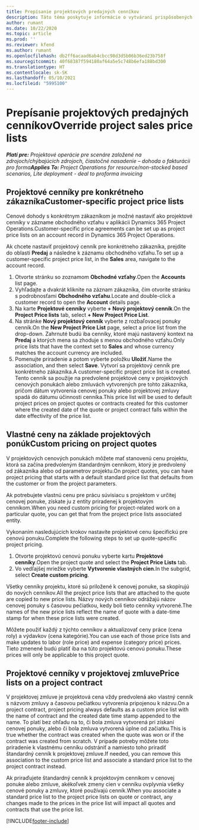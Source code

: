 ```yaml
---
title: Prepísanie projektových predajných cenníkov
description: Táto téma poskytuje informácie o vytváraní prispôsobených predajných cenníkov.
author: rumant
ms.date: 10/22/2020
ms.topic: article
ms.prod: ''
ms.reviewer: kfend
ms.author: rumant
ms.openlocfilehash: db2ff6acaad6ab4cbcc98d3d5b06b36ed23b758f
ms.sourcegitcommit: 40f68387f594180af64a5e5c748b6efa188bd300
ms.translationtype: HT
ms.contentlocale: sk-SK
ms.lasthandoff: 05/10/2021
ms.locfileid: "5995100"
---
```

# <a name="override-project-sales-price-lists"></a><span data-ttu-id="74f99-103">Prepísanie projektových predajných cenníkov</span><span class="sxs-lookup"><span data-stu-id="74f99-103">Override project sales price lists</span></span>

<span data-ttu-id="74f99-104">_**Platí pre:** Projektové operácie pre scenáre založené na zdrojoch/chýbajúcich zdrojoch, čiastočné nasadenie – dohoda o fakturácii pro forma_</span><span class="sxs-lookup"><span data-stu-id="74f99-104">_**Applies To:** Project Operations for resource/non-stocked based scenarios, Lite deployment - deal to proforma invoicing_</span></span>

## <a name="customer-specific-project-price-lists"></a><span data-ttu-id="74f99-105">Projektové cenníky pre konkrétneho zákazníka</span><span class="sxs-lookup"><span data-stu-id="74f99-105">Customer-specific project price lists</span></span>

<span data-ttu-id="74f99-106">Cenové dohody s konkrétnym zákazníkom je možné nastaviť ako projektové cenníky v zázname obchodného vzťahu v aplikácii Dynamics 365 Project Operations.</span><span class="sxs-lookup"><span data-stu-id="74f99-106">Customer-specific price agreements can be set up as project price lists on an account record in Dynamics 365 Project Operations.</span></span>

<span data-ttu-id="74f99-107">Ak chcete nastaviť projektový cenník pre konkrétneho zákazníka, prejdite do oblasti **Predaj** a následne k záznamu obchodného vzťahu.</span><span class="sxs-lookup"><span data-stu-id="74f99-107">To set up a customer-specific project price list, in the **Sales** area, navigate to the account record.</span></span>

1. <span data-ttu-id="74f99-108">Otvorte stránku so zoznamom **Obchodné vzťahy**.</span><span class="sxs-lookup"><span data-stu-id="74f99-108">Open the **Accounts** list page.</span></span>
2. <span data-ttu-id="74f99-109">Vyhľadajte a dvakrát kliknite na záznam zákazníka, čím otvoríte stránku s podrobnosťami **Obchodného vzťahu**.</span><span class="sxs-lookup"><span data-stu-id="74f99-109">Locate and double-click a customer record to open the **Account** details page.</span></span>
3. <span data-ttu-id="74f99-110">Na karte **Projektové cenníky** vyberte **+ Nový projektový cenník**.</span><span class="sxs-lookup"><span data-stu-id="74f99-110">On the **Project Price lists** tab, select **+ New Project Price List**.</span></span>
4. <span data-ttu-id="74f99-111">Na stránke **Nový projektový cenník** vyberte z rozbaľovacej ponuky cenník.</span><span class="sxs-lookup"><span data-stu-id="74f99-111">On the **New Project Price List** page, select a price list from the drop-down.</span></span> <span data-ttu-id="74f99-112">Zahrnuté budú iba cenníky, ktoré majú nastavený kontext na **Predaj** a ktorých mena sa zhoduje s menou obchodného vzťahu.</span><span class="sxs-lookup"><span data-stu-id="74f99-112">Only price lists that have the context set to **Sales** and whose currency matches the account currency are included.</span></span>
5. <span data-ttu-id="74f99-113">Pomenujte priradenie a potom vyberte položku **Uložiť**.</span><span class="sxs-lookup"><span data-stu-id="74f99-113">Name the association, and then select **Save**.</span></span> <span data-ttu-id="74f99-114">Vytvorí sa projektový cenník pre konkrétneho zákazníka.</span><span class="sxs-lookup"><span data-stu-id="74f99-114">A customer-specific project price list is created.</span></span> <span data-ttu-id="74f99-115">Tento cenník sa použije na predvolené projektové ceny v projektových cenových ponukách alebo zmluvách vytvorených pre tohto zákazníka, pričom dátum vytvorenia cenovej ponuky alebo projektovej zmluvy spadá do dátumu účinnosti cenníka.</span><span class="sxs-lookup"><span data-stu-id="74f99-115">This price list will be used to default project prices on project quotes or contracts created for this customer where the created date of the quote or project contract falls within the date effectivity of the price list.</span></span>

## <a name="custom-pricing-on-project-quotes"></a><span data-ttu-id="74f99-116">Vlastné ceny na základe projektových ponúk</span><span class="sxs-lookup"><span data-stu-id="74f99-116">Custom pricing on project quotes</span></span>

<span data-ttu-id="74f99-117">V projektových cenových ponukách môžete mať stanovenú cenu projektu, ktorá sa začína predvoleným štandardným cenníkom, ktorý je predvolený od zákazníka alebo od parametrov projektu.</span><span class="sxs-lookup"><span data-stu-id="74f99-117">On project quotes, you can have project pricing that starts with a default standard price list that defaults from the customer or from the project parameters.</span></span>

<span data-ttu-id="74f99-118">Ak potrebujete vlastnú cenu pre prácu súvisiacu s projektom v určitej cenovej ponuke, získate ju z entity priradenej k projektovým cenníkom.</span><span class="sxs-lookup"><span data-stu-id="74f99-118">When you need custom pricing for project-related work on a particular quote, you can get that from the project price lists associated entity.</span></span>

<span data-ttu-id="74f99-119">Vykonaním nasledujúcich krokov nastavíte projektové cenu špecifickú pre cenovú ponuku.</span><span class="sxs-lookup"><span data-stu-id="74f99-119">Complete the following steps to set up quote-specific project pricing.</span></span>

1. <span data-ttu-id="74f99-120">Otvorte projektovú cenovú ponuku vyberte kartu **Projektové cenníky**.</span><span class="sxs-lookup"><span data-stu-id="74f99-120">Open the project quote and select the **Project Price Lists** tab.</span></span>
2. <span data-ttu-id="74f99-121">Vo vedľajšej mriežke vyberte **Vytvorenie vlastných cien**.</span><span class="sxs-lookup"><span data-stu-id="74f99-121">In the subgrid, select **Create custom pricing**.</span></span>

<span data-ttu-id="74f99-122">Všetky cenníky projektu, ktoré sú priložené k cenovej ponuke, sa skopírujú do nových cenníkov.</span><span class="sxs-lookup"><span data-stu-id="74f99-122">All the project price lists that are attached to the quote are copied to new price lists.</span></span> <span data-ttu-id="74f99-123">Názvy nových cenníkov odrážajú názov cenovej ponuky s časovou pečiatkou, kedy boli tieto cenníky vytvorené.</span><span class="sxs-lookup"><span data-stu-id="74f99-123">The names of the new price lists reflect the name of quote with a date-time stamp for when these price lists were created.</span></span>

<span data-ttu-id="74f99-124">Môžete použiť každý z týchto cenníkov a aktualizovať ceny práce (cena roly) a výdavkov (cena kategórie).</span><span class="sxs-lookup"><span data-stu-id="74f99-124">You can use each of those price lists and make updates to labor (role price) and expense (category price) prices.</span></span> <span data-ttu-id="74f99-125">Tieto zmenené budú platiť iba na túto projektovú cenovú ponuku.</span><span class="sxs-lookup"><span data-stu-id="74f99-125">These prices will only be applicable to this project quote.</span></span>

## <a name="price-lists-on-a-project-contract"></a><span data-ttu-id="74f99-126">Projektové cenníky v projektovej zmluve</span><span class="sxs-lookup"><span data-stu-id="74f99-126">Price lists on a project contract</span></span>

<span data-ttu-id="74f99-127">V projektovej zmluve je projektová cena vždy predvolená ako vlastný cenník s názvom zmluvy a časovou pečiatkou vytvorenia pripojenou k názvu.</span><span class="sxs-lookup"><span data-stu-id="74f99-127">On a project contract, project pricing always defaults as a custom price list with the name of contract and the created date time stamp appended to the name.</span></span> <span data-ttu-id="74f99-128">To platí bez ohľadu na to, či bola zmluva vytvorená pri získaní cenovej ponuky, alebo či bola zmluva vytvorená úplne od začiatku.</span><span class="sxs-lookup"><span data-stu-id="74f99-128">This is true whether the contract was created when the quote was won or if the contract was created from scratch.</span></span> <span data-ttu-id="74f99-129">V prípade potreby môžete toto priradenie k vlastnému cenníku odstrániť a namiesto toho priradiť štandardný cenník k projektovej zmluve.</span><span class="sxs-lookup"><span data-stu-id="74f99-129">If needed, you can remove this association to the custom price list and associate a standard price list to the project contract instead.</span></span>

<span data-ttu-id="74f99-130">Ak priraďujete štandardný cenník k projektovým cenníkom v cenovej ponuke alebo zmluve, akékoľvek zmeny cien v cenníku ovplyvnia všetky cenové ponuky a zmluvy, ktoré používajú cenník.</span><span class="sxs-lookup"><span data-stu-id="74f99-130">When you associate a standard price list to the project price lists on quote or contract, any changes made to the prices in the price list will impact all quotes and contracts that use the price list.</span></span>


[!INCLUDE[footer-include](../includes/footer-banner.md)]